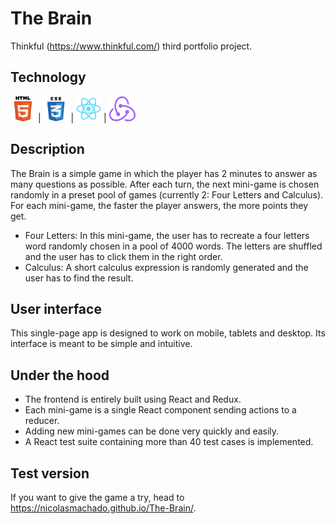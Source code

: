 # The Brain

Thinkful (https://www.thinkful.com/) third portfolio project.

## Technology

<img src="https://raw.githubusercontent.com/NicolasMachado/The-Brain/master/src/images/html5.png" height="40px" alt="HTML5" title="HTML5" style="display:inline-block;" /> | <img src="https://raw.githubusercontent.com/NicolasMachado/The-Brain/master/src/images/css3.png" height="40px" alt="CSS3" title="CSS3" style="display:inline-block;" /> | <img src="https://raw.githubusercontent.com/NicolasMachado/The-Brain/master/src/images/react.png" height="40px" alt="ReactJS" title="ReactJS" style="display:inline-block;" /> | <img src="https://raw.githubusercontent.com/NicolasMachado/The-Brain/master/src/images/redux.png" height="40px" alt="Redux" title="Redux" style="display:inline-block;" />

## Description
The Brain is a simple game in which the player has 2 minutes to answer as many questions as possible. After each turn,
the next mini-game is chosen randomly in a preset pool of games (currently 2: Four Letters and Calculus).
For each mini-game, the faster the player answers, the more points they get.

- Four Letters: In this mini-game, the user has to recreate a four letters word randomly chosen in a pool of 4000 words.
The letters are shuffled and the user has to click them in the right order.
- Calculus: A short calculus expression is randomly generated and the user has to find the result.

## User interface

This single-page app is designed to work on mobile, tablets and desktop. Its interface is meant to be simple and intuitive.

## Under the hood

* The frontend is entirely built using React and Redux.
* Each mini-game is a single React component sending actions to a reducer.
* Adding new mini-games can be done very quickly and easily.
* A React test suite containing more than 40 test cases is implemented.

## Test version

If you want to give the game a try, head to https://nicolasmachado.github.io/The-Brain/.
